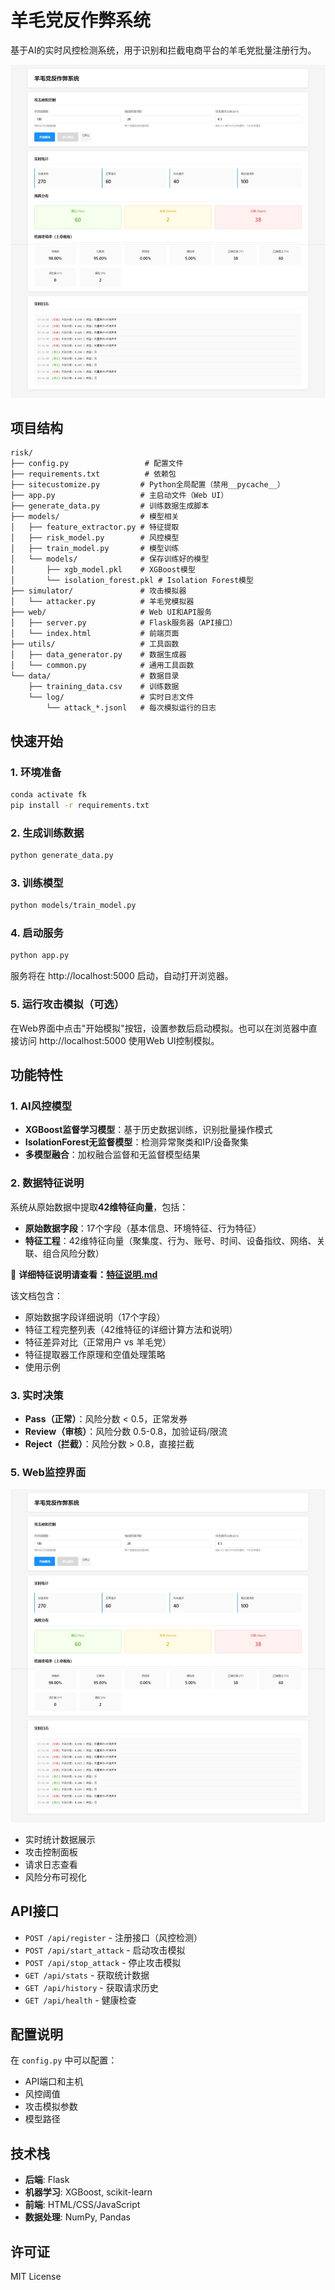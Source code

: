 # 羊毛党反作弊系统

基于AI的实时风控检测系统，用于识别和拦截电商平台的羊毛党批量注册行为。

![Web监控界面](页面.jpeg)

## 项目结构

```
risk/
├── config.py                 # 配置文件
├── requirements.txt          # 依赖包
├── sitecustomize.py         # Python全局配置（禁用__pycache__）
├── app.py                   # 主启动文件（Web UI）
├── generate_data.py         # 训练数据生成脚本
├── models/                  # 模型相关
│   ├── feature_extractor.py # 特征提取
│   ├── risk_model.py        # 风控模型
│   ├── train_model.py       # 模型训练
│   └── models/              # 保存训练好的模型
│       ├── xgb_model.pkl    # XGBoost模型
│       └── isolation_forest.pkl # Isolation Forest模型
├── simulator/               # 攻击模拟器
│   └── attacker.py          # 羊毛党模拟器
├── web/                     # Web UI和API服务
│   ├── server.py            # Flask服务器（API接口）
│   └── index.html           # 前端页面
├── utils/                   # 工具函数
│   ├── data_generator.py    # 数据生成器
│   └── common.py            # 通用工具函数
└── data/                    # 数据目录
    ├── training_data.csv    # 训练数据
    └── log/                 # 实时日志文件
        └── attack_*.jsonl   # 每次模拟运行的日志
```

## 快速开始

### 1. 环境准备

```bash
conda activate fk
pip install -r requirements.txt
```

### 2. 生成训练数据

```bash
python generate_data.py
```

### 3. 训练模型

```bash
python models/train_model.py
```

### 4. 启动服务

```bash
python app.py
```

服务将在 http://localhost:5000 启动，自动打开浏览器。

### 5. 运行攻击模拟（可选）

在Web界面中点击"开始模拟"按钮，设置参数后启动模拟。也可以在浏览器中直接访问 http://localhost:5000 使用Web UI控制模拟。

## 功能特性

### 1. AI风控模型

- **XGBoost监督学习模型**：基于历史数据训练，识别批量操作模式
- **IsolationForest无监督模型**：检测异常聚类和IP/设备聚集
- **多模型融合**：加权融合监督和无监督模型结果

### 2. 数据特征说明

系统从原始数据中提取**42维特征向量**，包括：
- **原始数据字段**：17个字段（基本信息、环境特征、行为特征）
- **特征工程**：42维特征向量（聚集度、行为、账号、时间、设备指纹、网络、关联、组合风险分数）

📖 **详细特征说明请查看：[特征说明.md](特征说明.md)**

该文档包含：
- 原始数据字段详细说明（17个字段）
- 特征工程完整列表（42维特征的详细计算方法和说明）
- 特征差异对比（正常用户 vs 羊毛党）
- 特征提取器工作原理和空值处理策略
- 使用示例

### 3. 实时决策

- **Pass（正常）**：风险分数 < 0.5，正常发券
- **Review（审核）**：风险分数 0.5-0.8，加验证码/限流
- **Reject（拦截）**：风险分数 > 0.8，直接拦截

### 5. Web监控界面

![Web监控界面](页面.jpeg)

- 实时统计数据展示
- 攻击控制面板
- 请求日志查看
- 风险分布可视化

## API接口

- `POST /api/register` - 注册接口（风控检测）
- `POST /api/start_attack` - 启动攻击模拟
- `POST /api/stop_attack` - 停止攻击模拟
- `GET /api/stats` - 获取统计数据
- `GET /api/history` - 获取请求历史
- `GET /api/health` - 健康检查

## 配置说明

在 `config.py` 中可以配置：
- API端口和主机
- 风控阈值
- 攻击模拟参数
- 模型路径

## 技术栈

- **后端**: Flask
- **机器学习**: XGBoost, scikit-learn
- **前端**: HTML/CSS/JavaScript
- **数据处理**: NumPy, Pandas


## 许可证

MIT License
